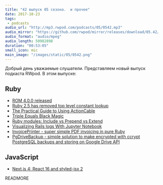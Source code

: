 ```yaml
---
title: "42 выпуск 05 сезона.  и прочее"
date: 2017-10-23
tags:
 - podcasts
audio_url: "http://mp3.rwpod.com/podcasts/05/0542.mp3"
audio_mirror: "https://github.com/rwpod/mirror/releases/download/05.42/0542.mp3"
audio_format: "audio/mpeg"
audio_length: 50982898
duration: "00:53:05"
small_icon: mic
main_image: "/images/static/05/0542.png"
---
```


Добрый день уважаемые слушатели. Представляем новый выпуск подкаста RWpod. В этом выпуске:

## Ruby

 - [ROM 4.0.0 released](http://rom-rb.org/blog/rom-4-0-released/)
 - [Ruby 2.5 has removed top level constant lookup](https://blog.bigbinary.com/2017/10/18/ruby-2.5-has-removed-top-level-constant-lookup)
 - [The Practical Guide to Using ActionCable](https://hackernoon.com/the-practical-guide-to-using-actioncable-30d570d8988c)
 - [Triple Equals Black Magic](https://medium.com/rubyinside/triple-equals-black-magic-d934936a6379)
 - [Ruby modules: Include vs Prepend vs Extend](http://leohetsch.com/include-vs-prepend-vs-extend/)
 - [Visualizing Rails logs With Jupyter Notebook](http://blog.scoutapp.com/articles/2017/10/13/visualizing-rails-logs-with-jupyter-notebook)
 - [InvoicePrinter - super simple PDF invoicing in pure Ruby](http://strzibny.github.io/invoice_printer/)
 - [PgDriveBackup - simple solution to make encrypted with ccrypt PostgreSQL backups and storing on Google Drive API](https://github.com/kirillshevch/pg_drive_backup)

## JavaScript

 - [Next.js 4: React 16 and styled-jsx 2](https://zeit.co/blog/next4)

READMORE
